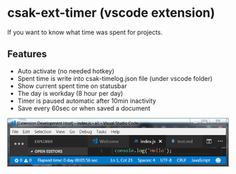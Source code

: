 # csak-ext-timer (vscode extension)

If you want to know what time was spent for projects.

## Features

* Auto activate (no needed hotkey)
* Spent time is write into csak-timelog.json file (under vscode folder)
* Show current spent time on statusbar
* The day is workday (8 hour per day)
* Timer is paused automatic after 10min inactivity
* Save every 60sec or when saved a document

![](https://github.com/csakaszamok/csak-ext-timer/blob/master/screen1.PNG?raw=true)



